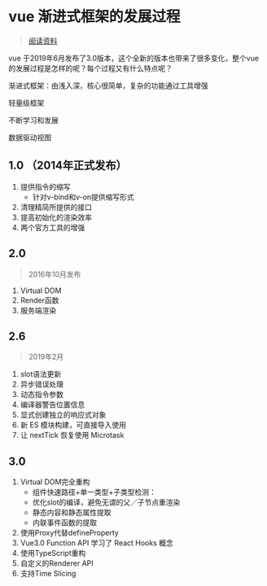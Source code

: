 # vue 渐进式框架的发展过程

> [阅读资料](https://juejin.im/post/5c7c97f6f265da2de7136c59)

vue 于2019年6月发布了3.0版本，这个全新的版本也带来了很多变化，整个vue的发展过程是怎样的呢？每个过程又有什么特点呢？

渐进式框架：由浅入深，核心很简单，复杂的功能通过工具增强

轻量级框架

不断学习和发展

数据驱动视图

## 1.0 （2014年正式发布）

1. 提供指令的缩写
   * 针对v-bind和v-on提供缩写形式
2. 清理精简所提供的接口
3. 提高初始化的渲染效率
4. 两个官方工具的增强

## 2.0

> 2016年10月发布

1. Virtual DOM
2. Render函数
3. 服务端渲染

## 2.6

> 2019年2月

1. slot语法更新
2. 异步错误处理
3. 动态指令参数
4. 编译器警告位置信息
5. 显式创建独立的响应式对象
6. 新 ES 模块构建，可直接导入使用
7. 让 nextTick 恢复使用 Microtask

## 3.0

1. Virtual DOM完全重构
   * 组件快速路径+单一类型+子类型检测：
   * 优化slot的编译，避免无谓的父／子节点重渲染
   * 静态内容和静态属性提取
   * 内联事件函数的提取
2. 使用Proxy代替defineProperty
3. Vue3.0 Function API 学习了 React Hooks 概念
4. 使用TypeScript重构
5. 自定义的Renderer API
6. 支持Time Slicing
